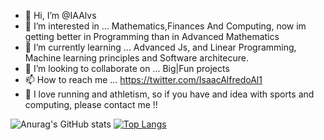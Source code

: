 - 👋 Hi, I’m @IAAlvs
- 👀 I’m interested in ... Mathematics,Finances And Computing, now im getting better in Programming than in Advanced Mathematics
- 🌱 I’m currently learning ... Advanced Js, and Linear Programming, Machine learning principles and Software architecure.
- 💞️ I’m looking to collaborate on ... Big|Fun projects 
- 📫 How to reach me ... https://twitter.com/IsaacAlfredoAl1
- 👟 I love running and athletism, so if you have and idea with sports and computing, please contact me !!
<!---
IAAlvs/IAAlvs is a ✨ special ✨ repository because its `README.md` (this file) appears on your GitHub profile.
You can click the Preview link to take a look at your changes.
--->
![Anurag's GitHub stats](https://github-readme-stats.vercel.app/api?username=IAAlvs&show_icons=true&theme=radical)
[![Top Langs](https://github-readme-stats.vercel.app/api/top-langs/?username=IAAlvs&show_icons=true&theme=radical)](https://github.com/IAAlvs/github-readme-stats)
